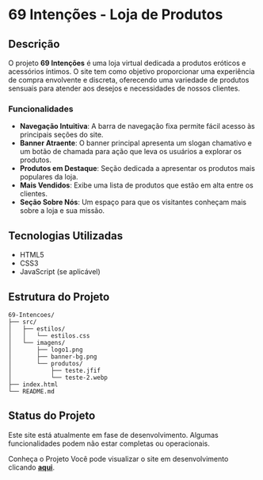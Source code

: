 # 69 Intenções - Loja de Produtos

## Descrição

O projeto **69 Intenções** é uma loja virtual dedicada a produtos eróticos e acessórios íntimos. O site tem como objetivo proporcionar uma experiência de compra envolvente e discreta, oferecendo uma variedade de produtos sensuais para atender aos desejos e necessidades de nossos clientes.

### Funcionalidades

- **Navegação Intuitiva**: A barra de navegação fixa permite fácil acesso às principais seções do site.
- **Banner Atraente**: O banner principal apresenta um slogan chamativo e um botão de chamada para ação que leva os usuários a explorar os produtos.
- **Produtos em Destaque**: Seção dedicada a apresentar os produtos mais populares da loja.
- **Mais Vendidos**: Exibe uma lista de produtos que estão em alta entre os clientes.
- **Seção Sobre Nós**: Um espaço para que os visitantes conheçam mais sobre a loja e sua missão.

## Tecnologias Utilizadas

- HTML5
- CSS3
- JavaScript (se aplicável)

## Estrutura do Projeto

```plaintext
69-Intencoes/
├── src/
│   ├── estilos/
│   │   └── estilos.css
│   └── imagens/
│       ├── logo1.png
│       ├── banner-bg.png
│       └── produtos/
│           ├── teste.jfif
│           └── teste-2.webp
├── index.html
└── README.md
 ````
## Status do Projeto
Este site está atualmente em fase de desenvolvimento. Algumas funcionalidades podem não estar completas ou operacionais.

Conheça o Projeto
Você pode visualizar o site em desenvolvimento clicando [**aqui**](https://charles-1337.github.io/69intencoes/).

